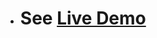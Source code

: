 -  # See <a href='https://raw.githack.com/SetayeshPasandideh-12/SimpleShopTemplate/source-code/index.html'>Live Demo</a>
